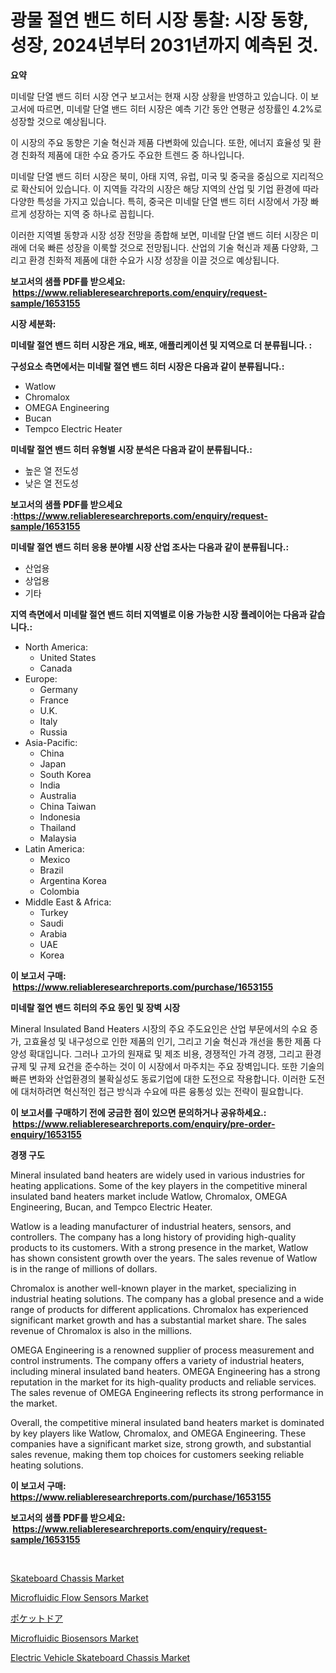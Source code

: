 <p><h1>광물 절연 밴드 히터 시장 통찰: 시장 동향, 성장, 2024년부터 2031년까지 예측된 것.</h1></p><p><strong>요약</strong></p>
<p><p>미네랄 단열 밴드 히터 시장 연구 보고서는 현재 시장 상황을 반영하고 있습니다. 이 보고서에 따르면, 미네랄 단열 밴드 히터 시장은 예측 기간 동안 연평균 성장률인 4.2%로 성장할 것으로 예상됩니다.</p><p>이 시장의 주요 동향은 기술 혁신과 제품 다변화에 있습니다. 또한, 에너지 효율성 및 환경 친화적 제품에 대한 수요 증가도 주요한 트렌드 중 하나입니다.</p><p>미네랄 단열 밴드 히터 시장은 북미, 아태 지역, 유럽, 미국 및 중국을 중심으로 지리적으로 확산되어 있습니다. 이 지역들 각각의 시장은 해당 지역의 산업 및 기업 환경에 따라 다양한 특성을 가지고 있습니다. 특히, 중국은 미네랄 단열 밴드 히터 시장에서 가장 빠르게 성장하는 지역 중 하나로 꼽힙니다.</p><p>이러한 지역별 동향과 시장 성장 전망을 종합해 보면, 미네랄 단열 밴드 히터 시장은 미래에 더욱 빠른 성장을 이룩할 것으로 전망됩니다. 산업의 기술 혁신과 제품 다양화, 그리고 환경 친화적 제품에 대한 수요가 시장 성장을 이끌 것으로 예상됩니다.</p></p>
<p><strong>보고서의 샘플 PDF를 받으세요: &nbsp;<a href="https://www.reliableresearchreports.com/enquiry/request-sample/1653155">https://www.reliableresearchreports.com/enquiry/request-sample/1653155</a></strong></p>
<p><strong>시장 세분화:</strong></p>
<p><strong> 미네랄 절연 밴드 히터 시장은 개요, 배포, 애플리케이션 및 지역으로 더 분류됩니다. :</strong></p>
<p><strong>구성요소 측면에서는 미네랄 절연 밴드 히터 시장은 다음과 같이 분류됩니다.:</strong></p>
<p><ul><li>Watlow</li><li>Chromalox</li><li>OMEGA Engineering</li><li>Bucan</li><li>Tempco Electric Heater</li></ul></p>
<p><strong> 미네랄 절연 밴드 히터 유형별 시장 분석은 다음과 같이 분류됩니다.:</strong></p>
<p><ul><li>높은 열 전도성</li><li>낮은 열 전도성</li></ul></p>
<p><strong>보고서의 샘플 PDF를 받으세요 :<a href="https://www.reliableresearchreports.com/enquiry/request-sample/1653155">https://www.reliableresearchreports.com/enquiry/request-sample/1653155</a></strong></p>
<p><strong> 미네랄 절연 밴드 히터 응용 분야별 시장 산업 조사는 다음과 같이 분류됩니다.:</strong></p>
<p><ul><li>산업용</li><li>상업용</li><li>기타</li></ul></p>
<p><strong>지역 측면에서 미네랄 절연 밴드 히터 지역별로 이용 가능한 시장 플레이어는 다음과 같습니다.:</strong></p>
<p><ul>
    <li>
        North America:
        <ul>
            <li>United States</li>
            <li>Canada</li>
        </ul>
    </li>
    <li>
        Europe:
        <ul>
            <li>Germany</li>
            <li>France</li>
            <li>U.K.</li>
            <li>Italy</li>
            <li>Russia</li>
        </ul>
    </li>
    <li>
        Asia-Pacific:
        <ul>
            <li>China</li>
            <li>Japan</li>
            <li>South Korea</li>
            <li>India</li>
            <li>Australia</li>
            <li>China Taiwan</li>
            <li>Indonesia</li>
            <li>Thailand</li>
            <li>Malaysia</li>
        </ul>
    </li>
    <li>
        Latin America:
        <ul>
            <li>Mexico</li>
            <li>Brazil</li>
            <li>Argentina Korea</li>
            <li>Colombia</li>
        </ul>
    </li>
    <li>
        Middle East & Africa:
        <ul>
            <li>Turkey</li>
            <li>Saudi</li>
            <li>Arabia</li>
            <li>UAE</li>
            <li>Korea</li>
        </ul>
    </li>
    </ul></p>
<p><strong>이 보고서 구매: &nbsp;<a href="https://www.reliableresearchreports.com/purchase/1653155">https://www.reliableresearchreports.com/purchase/1653155</a></strong></p>
<p><strong>미네랄 절연 밴드 히터의 주요 동인 및 장벽 시장</strong></p>
<p><p>Mineral Insulated Band Heaters 시장의 주요 주도요인은 산업 부문에서의 수요 증가, 고효율성 및 내구성으로 인한 제품의 인기, 그리고 기술 혁신과 개선을 통한 제품 다양성 확대입니다. 그러나 고가의 원재료 및 제조 비용, 경쟁적인 가격 경쟁, 그리고 환경 규제 및 규제 요건을 준수하는 것이 이 시장에서 마주치는 주요 장벽입니다. 또한 기술의 빠른 변화와 산업환경의 불확실성도 동료기업에 대한 도전으로 작용합니다. 이러한 도전에 대처하려면 혁신적인 접근 방식과 수요에 따른 융통성 있는 전략이 필요합니다.</p></p>
<p><strong>이 보고서를 구매하기 전에 궁금한 점이 있으면 문의하거나 공유하세요.: &nbsp;<a href="https://www.reliableresearchreports.com/enquiry/pre-order-enquiry/1653155">https://www.reliableresearchreports.com/enquiry/pre-order-enquiry/1653155</a></strong></p>
<p><strong>경쟁 구도</strong></p>
<p><p>Mineral insulated band heaters are widely used in various industries for heating applications. Some of the key players in the competitive mineral insulated band heaters market include Watlow, Chromalox, OMEGA Engineering, Bucan, and Tempco Electric Heater.</p><p>Watlow is a leading manufacturer of industrial heaters, sensors, and controllers. The company has a long history of providing high-quality products to its customers. With a strong presence in the market, Watlow has shown consistent growth over the years. The sales revenue of Watlow is in the range of millions of dollars.</p><p>Chromalox is another well-known player in the market, specializing in industrial heating solutions. The company has a global presence and a wide range of products for different applications. Chromalox has experienced significant market growth and has a substantial market share. The sales revenue of Chromalox is also in the millions.</p><p>OMEGA Engineering is a renowned supplier of process measurement and control instruments. The company offers a variety of industrial heaters, including mineral insulated band heaters. OMEGA Engineering has a strong reputation in the market for its high-quality products and reliable services. The sales revenue of OMEGA Engineering reflects its strong performance in the market.</p><p>Overall, the competitive mineral insulated band heaters market is dominated by key players like Watlow, Chromalox, and OMEGA Engineering. These companies have a significant market size, strong growth, and substantial sales revenue, making them top choices for customers seeking reliable heating solutions.</p></p>
<p><strong>이 보고서 구매: &nbsp; <a href="https://www.reliableresearchreports.com/purchase/1653155">https://www.reliableresearchreports.com/purchase/1653155</a></strong></p>
<p><strong>보고서의 샘플 PDF를 받으세요: &nbsp;<a href="https://www.reliableresearchreports.com/enquiry/request-sample/1653155">https://www.reliableresearchreports.com/enquiry/request-sample/1653155</a></strong><strong></strong></p>
<p>&nbsp;</p>
<p><p><a href="https://issuu.com/reportprime-2/docs/skateboard-chassis-market-size-2030.pptx">Skateboard Chassis Market</a></p><p><a href="https://github.com/lylyparadise/Market-Research-Report-List-2/blob/main/microfluidic-flow-sensors-market.md">Microfluidic Flow Sensors Market</a></p><p><a href="https://github.com/NashBeahan2023/Market-Research-Report-List-1/blob/main/636455311575.md">ポケットドア</a></p><p><a href="https://github.com/johnbach50/Market-Research-Report-List-2/blob/main/microfluidic-biosensors-market.md">Microfluidic Biosensors Market</a></p><p><a href="https://issuu.com/reportprime-2/docs/electric-vehicle-skateboard-chassis-market-size-20">Electric Vehicle Skateboard Chassis Market</a></p></p>